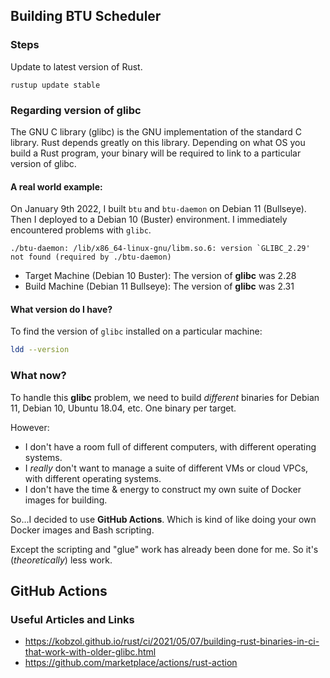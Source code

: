 ## Building BTU Scheduler

### Steps
Update to latest version of Rust.
```
rustup update stable
```

### Regarding version of glibc
The GNU C library (glibc) is the GNU implementation of the standard C library. Rust depends greatly on this library.
Depending on what OS you build a Rust program, your binary will be required to link to a particular version of glibc.

#### A real world example:
On January 9th 2022, I built `btu` and `btu-daemon` on Debian 11 (Bullseye).  Then I deployed to a Debian 10 (Buster) environment.  I immediately encountered problems with `glibc`.

```
./btu-daemon: /lib/x86_64-linux-gnu/libm.so.6: version `GLIBC_2.29' not found (required by ./btu-daemon)
```

* Target Machine (Debian 10 Buster):  The version of **glibc** was 2.28
* Build Machine (Debian 11 Bullseye):  The version of **glibc** was 2.31

#### What version do I have?
To find the version of `glibc` installed on a particular machine:
```bash
ldd --version
```
### What now?
To handle this **glibc** problem, we need to build *different* binaries for Debian 11, Debian 10, Ubuntu 18.04, etc.  One binary per target.

However:

* I don't have a room full of different computers, with different operating systems.
* I *really* don't want to manage a suite of different VMs or cloud VPCs, with different operating systems.
* I don't have the time & energy to construct my own suite of Docker images for building.

So...I decided to use **GitHub Actions**.  Which is kind of like doing your own Docker images and Bash scripting.

Except the scripting and "glue" work has already been done for me.  So it's (*theoretically*) less work.

## GitHub Actions

### Useful Articles and Links
* https://kobzol.github.io/rust/ci/2021/05/07/building-rust-binaries-in-ci-that-work-with-older-glibc.html
* https://github.com/marketplace/actions/rust-action
